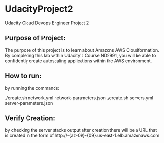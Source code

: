 # UdacityProject2
Udacity Cloud Devops Engineer Project 2

Purpose of Project:
--------
The purpose of this project is to learn about Amazons AWS Cloudformation. By completing this lab within Udacity's Course ND9991, you will be able to confidently create autoscaling applications within the AWS environment.

How to run:
----
by running the commands:

  ./create.sh <StackName1> network.yml network-parameters.json
  ./create.sh <StackName2> servers.yml server-parameters.json

Verify Creation:
----
by checking the server stacks output after creation there will be a URL that is created in the form of http://<StackName2>-{az-09}-{09}.us-east-1.elb.amazonaws.com
